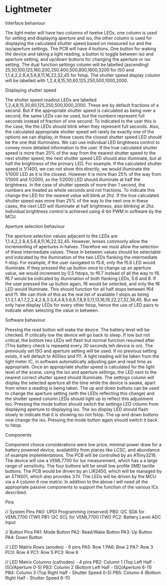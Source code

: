 # Lightmeter

Interface behaviour

The light meter will have two columns of twelve LEDs. one column is used for setting and displaying aperture and iso, the other column is used for displaying the calculated shutter speed based on measured lux and the iso/aperture settings. The PCB will have 4 buttons. One button for waking the device and taking a light reading, a button to toggle between iso and aperture setting, and up/down buttons for changing the aperture or iso setting. The dual function settings column will be labelled (ascending) 25,50,100,125,160,200,250,400,500,800,1600,3200 for ISO and 1,1.4,2,2.8,4,5.6,8,11,16,22,32,45 for fstop. The shutter speed display column will be labelled with 1,2,4,8,15,30,60,125,250,500,1000,2000.


Displaying shutter speed

The shutter speed readout LEDs are labelled 1,2,4,8,15,30,60,125,250,500,1000,2000. These are by default fractions of a second. But if the appropriate shutter speed is calculated as being over a second, the same LEDs can be used, but the numbers represent full seconds instead of fraction of one second. To indicated to the user this is the case, the the LEDs should blink when they represent full seconds. Also, the calculated appropriate shutter speed will rarely be exactly one of the options we can display, in these cases the closest shutter speed LED should be the one that illuminates. We can use individual LED brightness control to convey more detailed information to the user. If the true calculated shutter speed is more than 25% of the way from the nearest shutter speed to the next shutter speed, the next shutter speed LED should also illuminate, but at half the brightness of the primary LED. For example. If the calculated shutter speed is 1/1400, we can not show this directly, we would illuminate the 1/1000 LED as it is the closest. However it is more than 25% of the way from 1/1000 and 1/2000, so the 1/2000 LED should illuminate at half the brightness. In the case of shutter speeds of more than 1 second, the numbers are treated as whole seconds and not fractions. To indicate this change the LED for the nearest value will blink at 2hz. If the true calculated shutter speed was more than 25% of the way to the next one in these cases, the next LED will illuminate at half brightness, also blinking at 2hz. Individual brightness control is achieved using 4-bit PWM in software by the MCU.


Aperture selection behaviour

The aperture selection values adjacent to the LEDs are 1,1.4,2,2.8,4,5.6,8,11,16,22,32,45. However, lenses commonly allow the incrementing of apertures in halves. Therefore we must allow the selection of these intermediate values. These in between values should be selectable and indicated by the illumination of the two LEDs flanking the intermediate f-stop. For example, if the user navigated to f5.6, only the f5.6 LED would illuminate. If they pressed the up button once to change up an aperture value, we would increment by 0.5 fstops, to f6.7 instead of all the way to f8. f6.7 would be indicated by illumination of both flanking LEDs, 5.6 and 8. If the user pressed the up button again, f8 would be selected, and only the f8 LED would illuminate. This should function for all half stops between f64 and f1. We can think of this as the real list of available f stops as being 1,1.2,1.4,1.7,2,2.4,2.8,3.3,4,4.8,5.6,6.7,8,9.5,11,13,16,19,22,27,32,38,45. But we only have display LEDs for every other fstop, hence the use of LED pairs to indicate when selecting the value in between.


Software behaviour

Pressing the read button will wake the device. The battery level will be checked. If critically low the device will go back to sleep. If low but not critical, the bottom two LEDs will flash but normal function resumed after (This battery check is repeaetd every 30 seconds teh device is on). The previously set ISO and aperture setting will be used. If no previous setting exists, it will default to 400iso and f11. A light reading will be taken from the light meter IC, in software automatically adjusting gain and read time as appropriate. Once an appropriate shutter speed is calculated for the light level of the scene, using the iso and aperture settings, the LED next to the nearest correct shutter speed should illuminate. The settings column will display the selected aperture all the time while the device is awake, apart from when a reading is being taken. The up and down buttons can be used to change the aperture setting (with the LEDs reflecting this change) and the shutter speed column LEDs should light up to reflect this adjustment too. Pressing the mode button should switch the settings LED column from displaying aperture to displaying iso. The iso display LED should flash slowly to indicate that it is showing iso not fstop. The up and down buttons now change the iso. Pressing the mode button again should switch it back to fstop. 


Components

Component choice considerations were low price, minimal power draw for a battery powered device, availablility from places like LCSC, and abundance of example implementations. The PCB will be controlled by an ATtiny3216. The device will use a VEML7700 for lux measurement, which has a a large range of sensitivity. The four buttons will be small low profile SMD tactile buttons. The PCB would be driven by an LIR2450, which will be managed by an STNS01, which also provides 3.1V. The LEDs will be driven by the MCU via a 4 column 6 row matrix.  In addition to the above i will need all the appropriate passive components to support the function of the various ICs described.

Pins

// System Pins
PA0: UPDI Programming (reserved)
PB0: I2C SDA for VEML7700 (TWI)
PB1: I2C SCL for VEML7700 (TWI)
PC2: Battery Level ADC Input

// Button Pins
PA1: Mode Button
PA2: Read/Wake Button
PA3: Up Button
PA4: Down Button

// LED Matrix Rows (anodes) - 6 pins
PA5: Row 1
PA6: Row 2
PA7: Row 3
PC0: Row 4
PC1: Row 5
PC3: Row 6

// LED Matrix Columns (cathodes) - 4 pins
PB2: Column 1 (Top Left Half - ISO/Aperture 0-5)
PB3: Column 2 (Bottom Left Half - ISO/Aperture 6-11)
PB4: Column 3 (Top Right Half - Shutter Speed 0-5)
PB5: Column 4 (Bottom Right Half - Shutter Speed 6-11)
